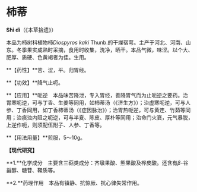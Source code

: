 # 柿蒂

**Shì dì**（《本草拾遗》）

本品为柿树科植物柿*Diospyros kaki* Thunb.的干燥宿萼。主产于河北、河南、山东。冬季果实成熟时采摘，食用时收集，洗净，晒干。本品气微，味涩。以个大、肥厚、质硬、色黄褐者为佳。生用。

**【药性】**苦、涩，平。归胃经。

**【功效】**降气止呃。

**【应用】**呃逆　本品味苦降泄，专入胃经，善降胃气而为止呃逆之要药。治胃寒呃逆，可与丁香、生姜等同用，如柿蒂汤（《济生方》）；治虚寒呃逆，可与人参、丁香同用，如丁香柿蒂汤（《症因脉治》）；治胃热呃逆，可与黄连、竹茹等同用；治痰浊内阻之呃逆，可与半夏、陈皮、厚朴等同用；治命门火衰，元气暴脱，上逆作呃，则须配伍附子、人参、丁香等。

**【用法用量】**煎服，5～10g。

**【现代研究】**

**1.**化学成分　主要含三萜类成分：齐墩果酸、熊果酸及桦皮酸。还含有*β*-谷甾醇、糖苷、鞣质等。

**2.**药理作用　本品有镇静、抗惊厥、抗心律失常作用。